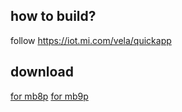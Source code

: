 ## how to build?
follow <https://iot.mi.com/vela/quickapp>
## download
[for mb8p](https://www.bandbbs.cn/resources/1880/) [for mb9p](https://www.bandbbs.cn/resources/1883/)
